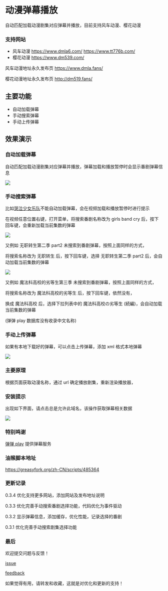# 动漫弹幕播放

自动匹配加载动漫剧集对应弹幕并播放，目前支持风车动漫、樱花动漫

### 支持网站
- 风车动漫 https://www.dmla6.com/ https://www.tt776b.com/
- 樱花动漫 https://www.dm539.com/

风车动漫地址永久发布页 https://www.dmla.fans/

樱花动漫地址永久发布页 http://dm519.fans/

## 主要功能

- 自动加载弹幕
- 手动搜索弹幕
- 手动上传弹幕

## 效果演示

### 自动加载弹幕

自动匹配加载动漫剧集对应弹幕并播放，弹幕加载和播放暂停时会显示番剧弹幕信息

![](https://raw.githubusercontent.com/LesslsMore/yhdm-danmu-player-ts/master/doc/img1.png)

### 手动搜索弹幕

比如[哭泣少女乐队](https://www.dmla5.com/play/8703-1-7.html)不能自动加载弹幕，会在视频加载和播放暂停时进行提示

在视频任意位置右键，打开菜单，将搜索番剧名称改为 girls band cry 后，按下回车键，会重新加载当前集数的弹幕

![](https://raw.githubusercontent.com/LesslsMore/yhdm-danmu-player-ts/master/doc/img3.png)

又例如 无职转生第二季 part2 未搜索到番剧弹幕，按照上面同样的方式，

将搜索名称改为 无职转生 后，按下回车键，选择 无职转生第二季 part2 后，会自动加载当前集数的弹幕

![](https://raw.githubusercontent.com/LesslsMore/yhdm-danmu-player-ts/master/doc/img5.png)

又例如 魔法科高校的劣等生第三季 未搜索到番剧弹幕，按照上面同样的方式，

将搜索名称改为 魔法科高校的劣等生 后，按下回车键，依然没有，

换成 魔法科高校 后，选择下拉列表中的 魔法科高校の劣等生 (続編)，会自动加载当前集数的弹幕

(弹弹 play 数据库没有收录中文名称)

### 手动上传弹幕

如果有本地下载好的弹幕，可以点击上传弹幕，添加 xml 格式本地弹幕

![](https://raw.githubusercontent.com/LesslsMore/yhdm-danmu-player-ts/master/doc/img2.png)

### 主要原理

根据页面获取动漫名称，通过 url 确定播放剧集，重新渲染播放器，

### 安装提示

出现如下界面，请点击总是允许此域名，该操作获取弹幕相关数据

![](https://raw.githubusercontent.com/LesslsMore/yhdm-danmu-player-ts/master/doc/img4.png)

### 特别鸣谢

[弹弹 play](https://www.dandanplay.com/) 提供弹幕服务

### 油猴脚本地址

https://greasyfork.org/zh-CN/scripts/485364

### 更新记录

0.3.4 优化支持更多网站，添加网站及发布地址说明

0.3.3 优化完善手动搜索番剧选择功能，代码优化为事件驱动

0.3.2 显示弹幕信息，添加缓存，优化性能，记录选择的番剧

0.3.1 优化完善手动搜索剧集选择功能

### 最后

欢迎提交问题与反馈！

[issue](https://github.com/LesslsMore/anime-danmu-play/issues)

[feedback](https://greasyfork.org/zh-CN/scripts/485364/feedback)

如果觉得有用，请转发和收藏，这就是对优化和更新的支持！


